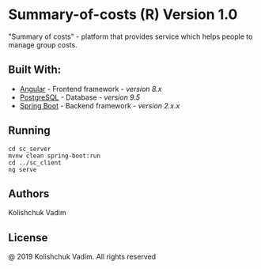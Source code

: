 # Summary-of-costs (R) Version 1.0 
"Summary of costs" - platform that provides service which helps people to manage group costs.
## Built With:
* [Angular](https://angular.io) - Frontend framework - *version 8.x*
* [PostgreSQL](https://www.postgresql.org/) - Database - *version 9.5*
* [Spring Boot](https://spring.io/projects/spring-boot) - Backend framework - *version 2.x.x*
## Running
`cd sc_server`   
`mvnw clean spring-boot:run`  
`cd ../sc_client`  
`ng serve`  
## Authors
Kolishchuk Vadim
## License
@ 2019 Kolishchuk Vadim. All rights reserved
